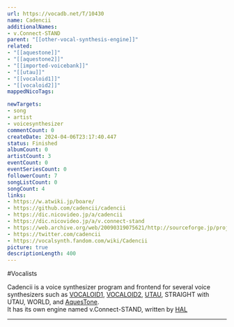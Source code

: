 ```yaml
---
url: https://vocadb.net/T/10430
name: Cadencii
additionalNames: 
- v.Connect-STAND
parent: "[[other-vocal-synthesis-engine]]"
related:
- "[[aquestone]]"
- "[[aquestone2]]"
- "[[imported-voicebank]]"
- "[[utau]]"
- "[[vocaloid1]]"
- "[[vocaloid2]]"
mappedNicoTags:

newTargets:
- song
- artist
- voicesynthesizer
commentCount: 0
createDate: 2024-04-06T23:17:40.447
status: Finished
albumCount: 0
artistCount: 3
eventCount: 0
eventSeriesCount: 0
followerCount: 7
songListCount: 0
songCount: 4
links: 
- https://w.atwiki.jp/boare/
- https://github.com/cadencii/cadencii
- https://dic.nicovideo.jp/a/cadencii
- https://dic.nicovideo.jp/a/v.connect-stand
- https://web.archive.org/web/20090319075621/http://sourceforge.jp/projects/cadencii
- https://twitter.com/cadencii
- https://vocalsynth.fandom.com/wiki/Cadencii
picture: true
descriptionLength: 400
---
```


#Vocalists

Cadencii is a voice synthesizer program and frontend for several voice synthesizers such as [VOCALOID1](https://vocadb.net/T/473/vocaloid1), [VOCALOID2](https://vocadb.net/T/474/vocaloid2), [UTAU](https://vocadb.net/T/447/utau), STRAIGHT with UTAU, WORLD, and [AquesTone](https://vocadb.net/T/7887/aquestone).  
It has its own engine named v.Connect-STAND, written by [HAL](https://vocadb.net/Ar/360)

---

